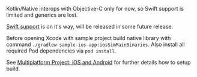 Kotlin/Native interops with Objective-C only for now, so Swift support is limited and generics are lost.

[Swift support](https://github.com/JetBrains/kotlin-native/pull/2850) is on it's way, will be released in some future release.

Before opening Xcode with sample project build native library with command `./gradlew sample-ios-app:iosSimMainBinaries`.
Also install all required Pod dependencies via `pod install`.

See [Multiplatform Project: iOS and Android](https://kotlinlang.org/docs/tutorials/native/mpp-ios-android.html)
for further details how to setup build.